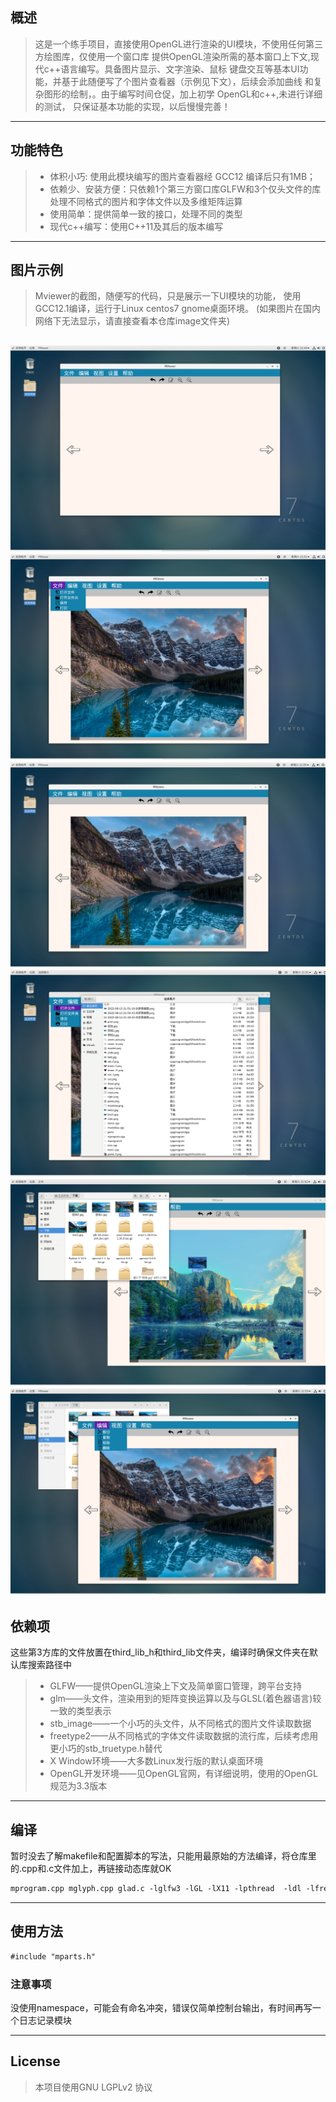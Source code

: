 ## 概述
>这是一个练手项目，直接使用OpenGL进行渲染的UI模块，不使用任何第三方绘图库，仅使用一个窗口库
提供OpenGL渲染所需的基本窗口上下文,现代c++语言编写。具备图片显示、文字渲染、鼠标
键盘交互等基本UI功能，并基于此随便写了个图片查看器（示例见下文），后续会添加曲线
和复杂图形的绘制，。由于编写时间仓促，加上初学 OpenGL和c++,未进行详细的测试，
只保证基本功能的实现，以后慢慢完善！
---
 功能特色
-------------
>* 体积小巧:  使用此模块编写的图片查看器经 GCC12 编译后只有1MB；
>* 依赖少、安装方便：只依赖1个第三方窗口库GLFW和3个仅头文件的库
   > 处理不同格式的图片和字体文件以及多维矩阵运算
>* 使用简单：提供简单一致的接口，处理不同的类型
>* 现代c++编写：使用C++11及其后的版本编写

---
## 图片示例
>Mviewer的截图，随便写的代码，只是展示一下UI模块的功能，
> 使用GCC12.1编译，运行于Linux centos7 gnome桌面环境。
> (如果图片在国内网络下无法显示，请直接查看本仓库image文件夹)

![Mviewer截图1](image/屏幕截图1.png)
![Mviewer截图1](image/屏幕截图3.png)
![Mviewer截图1](image/屏幕截图2.png)
![Mviewer截图1](image/屏幕截图4.png)
![Mviewer截图1](image/屏幕截图5.png)
![Mviewer截图1](image/屏幕截图8.png)
---
## 依赖项
这些第3方库的文件放置在third_lib_h和third_lib文件夹，编译时确保文件夹在默认库搜索路径中
>- GLFW——提供OpenGL渲染上下文及简单窗口管理，跨平台支持
>- glm——头文件，渲染用到的矩阵变换运算以及与GLSL(着色器语言)较一致的类型表示
>- stb_image——一个小巧的头文件，从不同格式的图片文件读取数据
>- freetype2——从不同格式的字体文件读取数据的流行库，后续考虑用更小巧的stb_truetype.h替代
>- X Window环境——大多数Linux发行版的默认桌面环境
>- OpenGL开发环境——见OpenGL官网，有详细说明，使用的OpenGL规范为3.3版本  
---
## 编译
暂时没去了解makefile和配置脚本的写法，只能用最原始的方法编译，将仓库里的.cpp和.c文件加上，再链接动态库就OK
``` xml
mprogram.cpp mglyph.cpp glad.c -lglfw3 -lGL -lX11 -lpthread  -ldl -lfreetype
```

---
## 使用方法
``` xml
#include "mparts.h"
```

### 注意事项
没使用namespace，可能会有命名冲突，错误仅简单控制台输出，有时间再写一个日志记录模块

---

## License
>本项目使用GNU LGPLv2 协议
